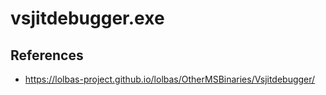 # vsjitdebugger.exe

## References
* https://lolbas-project.github.io/lolbas/OtherMSBinaries/Vsjitdebugger/
